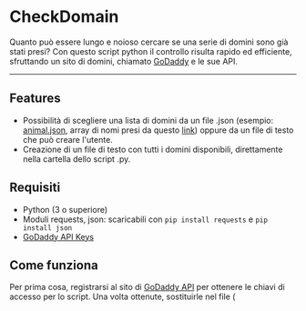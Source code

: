 # CheckDomain

Quanto può essere lungo e noioso cercare se una serie di domini sono già stati presi? 
Con questo script python il controllo risulta rapido ed efficiente, sfruttando un sito di domini, chiamato [GoDaddy](https://it.godaddy.com/) e le sue API.
<hr>

## Features
* Possibilità di scegliere una lista di domini da un file .json (esempio: [animal.json](https://github.com/fillics/CheckDomain/blob/main/animals.json), array di nomi presi da questo [link](https://gist.github.com/borlaym/585e2e09dd6abd9b0d0a)) oppure da un file di testo che può creare l'utente.
* Creazione di un file di testo con tutti i domini disponibili, direttamente nella cartella dello script .py.

## Requisiti
* Python (3 o superiore)
* Moduli requests, json: scaricabili con ```pip install requests``` e ```pip install json```
* [GoDaddy API Keys](https://developer.godaddy.com/keys)

## Come funziona
Per prima cosa, registrarsi al sito di [GoDaddy API](https://developer.godaddy.com/) per ottenere le chiavi di accesso per lo script. Una volta ottenute, sostituirle nel file (
